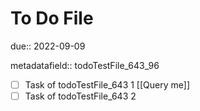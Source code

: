 # To Do File

due:: 2022-09-09

metadatafield:: todoTestFile_643\_96

- [ ] Task of todoTestFile_643 1 [[Query me]]
- [ ] Task of todoTestFile_643 2
